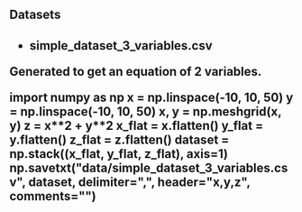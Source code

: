 <h2> Datasets <h2>

<!-- html list --->
* simple_dataset_3_variables.csv

<p> Generated to get an equation of 2 variables.</p>

<quote> 
import numpy as np
x = np.linspace(-10, 10, 50)
y = np.linspace(-10, 10, 50)
x, y = np.meshgrid(x, y)
z = x**2 + y**2
x_flat = x.flatten()
y_flat = y.flatten()
z_flat = z.flatten()
dataset = np.stack((x_flat, y_flat, z_flat), axis=1)
np.savetxt("data/simple_dataset_3_variables.csv", dataset, delimiter=",", header="x,y,z", comments="")

</quote>